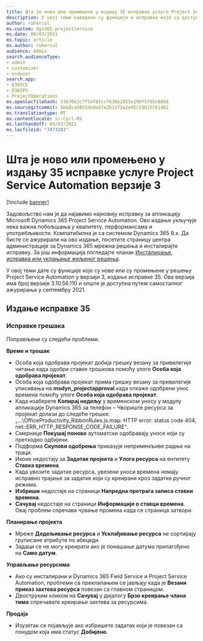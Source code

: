 ```yaml
---
title: Шта је ново или промењено у издању 35 исправке услуге Project Service Automation верзије 3
description: У овој теми наведене су функције и исправке које су доступне у издању 35 исправке услуге Microsoft Dynamics 365 Project Service Automation верзије 3.
author: ruhercul
ms.custom: dyn365-projectservice
ms.date: 09/03/2021
ms.topic: article
ms.author: ruhercul
audience: Admin
search.audienceType:
- admin
- customizer
- enduser
search.app:
- D365CE
- D365PS
- ProjectOperations
ms.openlocfilehash: 53670e2c7f54f8fccf636b2855e190f5f85c6068
ms.sourcegitcommit: 5bb8ca5055deda57e2b1173a2e45c53b15f61d62
ms.translationtype: MT
ms.contentlocale: sr-Cyrl-RS
ms.lasthandoff: 09/03/2021
ms.locfileid: "7473283"
---
```

# <a name="whats-new-or-changed-in-project-service-automation-update-release-35-v3"></a>Шта је ново или промењено у издању 35 исправке услуге Project Service Automation верзије 3

[!include [banner](../includes/psa-now-project-operations.md)]

Задовољство нам је да најавимо најновију исправку за апликацију Microsoft Dynamics 365 Project Service Automation. Ово издање укључује нека важна побољшања у квалитету, перформансама и употребљивости. Компатибилна је са системом Dynamics 365 9.x. Да бисте се ажурирали на ово издање, посетите страницу центра администрације за Dynamics 365 мрежна решења и инсталирајте исправку. За још информација погледајте чланак [Инсталирање, исправка или уклањање жељеног решења](/power-platform/admin/install-remove-preferred-solution).

У овој теми дате су функције које су нове или су промењене у решењу Project Service Automation у верзији 3, издање исправке 35. Ова верзија има број верзије 3.10.56.110 и опште је доступна путем самосталног ажурирања у септембру 2021.

## <a name="update-release-35"></a>Издање исправке 35

### <a name="bug-fixes"></a>Исправке грешака

Поправљени су следећи проблеми.

**Време и трошак**

- Особа која одобрава пројекат добија грешку везану за привилегије читања када одобри ставке трошкова помоћу улоге **Особа која одобрава пројекат**.
- Особа која одобрава пројекат прима грешку везану за привилегије уписивања на **msdyn_projectapproval** када откаже одобрени унос времена помоћу улоге **Особа која одобрава пројекат**.
- Када изаберете **Копирај недељу** у временском уносу у модулу апликације Dynamics 365 за телефон – Чвориште ресурса за пројекат долази до следеће грешке: „...\OfficeProductivity_RibbonRules.js.map: HTTP error: status code 404, net::ERR_HTTP_RESPONSE_CODE_FAILURE“.
- Смернице **Покушај поново** аутоматски одобравају уносе који су претходно одбијени.
- Подформа **Скупови одобрења** приказује неприменљиве радње на траци.
- Иконе недостају за **Задатак пројекта** и **Улога ресурса** на ентитету **Ставка времена**.
- Када увозите задатке ресурса, увезени уноси времена немају исправно трајање за задатке који су креирани кроз задатке ручног режима.
- **Избриши** недостаје на страници **Напредна претрага записа ставки времена**.
- **Сачувај** недостаје на страници **Информације о ставци времена**. Овај проблем спречава чување промена када се страница затвори.

**Планирање пројекта**

- Мреже **Додељивање ресурса** и **Усклађивање ресурса** не сортирају груписане атрибуте по абецеди.
- Задаци се не могу креирати ако је понашање датума прилагођено на **Само датум**.

**Управљање ресурсима**

- Ако су инсталирани и Dynamics 365 Field Service и Project Service Automation, проблеми са преклапањем се јављају када је **Везани приказ захтева ресурса** повезан са главном страницом.
- Двоструким кликом на **Сачувај** у дијалогу **Брзо креирање члана тима** спречавате креирање захтева за ресурсима.

**Продаја**

- Изузетак се појављује ако избришете задатак који је повезан са понудом која има статус **Добијено**.
